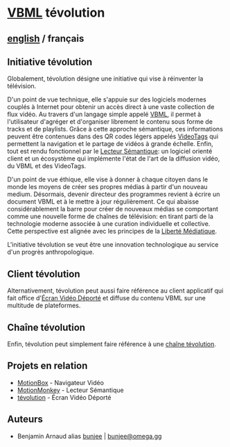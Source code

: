 # [VBML](README.md) tévolution

## [english](../tevolution.md) / français

## Initiative tévolution

Globalement, tévolution désigne une initiative qui vise à réinventer la télévision.

D'un point de vue technique, elle s'appuie sur des logiciels modernes couplés à Internet pour
obtenir un accès direct à une vaste collection de flux vidéo. Au travers d'un langage simple appelé
[VBML](https://omega.gg/VBML/fr), il permet à l'utilisateur d'agréger et d'organiser librement le
contenu sous forme de tracks et de playlists. Grâce à cette approche sémantique, ces informations
peuvent être contenues dans des QR codes légers appelés [VideoTags](https://omega.gg/about/VideoTag/fr)
qui permettent la navigation et le partage de vidéos à grande échelle. Enfin, tout est rendu
fonctionnel par le [Lecteur Sémantique](https://omega.gg/about/SemanticPlayer/fr): un logiciel
orienté client et un écosystème qui implémente l'état de l'art de la diffusion vidéo, du VBML et
des VideoTags.

D'un point de vue éthique, elle vise à donner à chaque citoyen dans le monde les moyens de créer
ses propres médias à partir d'un nouveau medium. Désormais, devenir directeur des programmes
revient à écrire un document VBML et à le mettre à jour régulièrement. Ce qui abaisse
considérablement la barre pour créer de nouveaux médias se comportant comme une nouvelle forme de
chaînes de télévision: en tirant parti de la technologie moderne associée à une curation
individuelle et collective. Cette perspective est alignée avec les principes de la
[Liberté Médiatique](https://omega.gg/about/MotionFreedom/fr).

L'initiative tévolution se veut être une innovation technologique au service d'un progrès
anthropologique.

## Client tévolution

Alternativement, tévolution peut aussi faire référence au client applicatif qui fait office
d'[Écran Vidéo Déporté](https://omega.gg/about/RemoteVideoScreen/fr) et diffuse du contenu VBML sur
une multitude de plateformes.

## Chaîne tévolution

Enfin, tévolution peut simplement faire référence à une [chaîne tévolution](https://omega.gg/about/channel/fr).

## Projets en relation

- [MotionBox](https://omega.gg/MotionBox/sources) - Navigateur Vidéo
- [MotionMonkey](https://omega.gg/MotionMonkey/fr) - Lecteur Sémantique
- [tévolution](https://omega.gg/tevolution/fr) - Écran Vidéo Déporté

## Auteurs

- Benjamin Arnaud alias [bunjee](https://bunjee.me/fr) | <bunjee@omega.gg>
